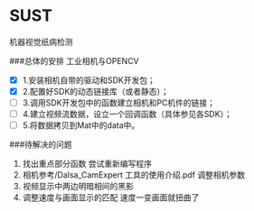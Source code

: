# SUST
机器视觉纸病检测

###总体的安排
工业相机与OPENCV 
-[x] 1.安装相机自带的驱动和SDK开发包；       
-[x] 2.配置好SDK的动态链接库（或者静态）；   
-[ ] 3.调用SDK开发包中的函数建立相机和PC机件的链接；   
-[ ] 4.建立视频流数据，设立一个回调函数（具体参见各SDK）；   
-[ ] 5.将数据拷贝到Mat中的data中。   

###待解决的问题
1. 找出重点部分函数 尝试重新编写程序   
2. 相机参考/Dalsa_CamExpert 工具的使用介绍.pdf 调整相机参数   
3. 视频显示中两边明暗相间的黑影    
4. 调整速度与画面显示的匹配 速度一变画面就扭曲了   
